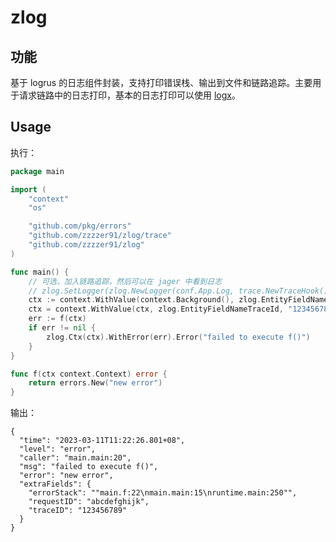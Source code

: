 # zlog

## 功能

基于 logrus 的日志组件封装，支持打印错误栈、输出到文件和链路追踪。主要用于请求链路中的日志打印，基本的日志打印可以使用 [logx](https://github.com/zzzzer91/gopkg/tree/main/logx)。

## Usage

执行：

```go
package main

import (
	"context"
	"os"

	"github.com/pkg/errors"
	"github.com/zzzzer91/zlog/trace"
	"github.com/zzzzer91/zlog"
)

func main() {
    // 可选，加入链路追踪，然后可以在 jager 中看到日志
    // zlog.SetLogger(zlog.NewLogger(conf.App.Log, trace.NewTraceHook()))
    ctx := context.WithValue(context.Background(), zlog.EntityFieldNameRequestId, "abcdefghijk")
    ctx = context.WithValue(ctx, zlog.EntityFieldNameTraceId, "123456789")
    err := f(ctx)
    if err != nil {
        zlog.Ctx(ctx).WithError(err).Error("failed to execute f()")
    }
}

func f(ctx context.Context) error {
    return errors.New("new error")
}
```

输出：

```
{
  "time": "2023-03-11T11:22:26.801+08",
  "level": "error",
  "caller": "main.main:20",
  "msg": "failed to execute f()",
  "error": "new error",
  "extraFields": {
    "errorStack": ""main.f:22\nmain.main:15\nruntime.main:250"",
    "requestID": "abcdefghijk",
    "traceID": "123456789"
  }
}
```